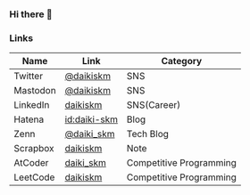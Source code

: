 ### Hi there 👋

### Links

| Name | Link | Category |
| ---- | ---- | ---- |
| Twitter | [@daikiskm](https://twitter.com/daikiskm) | SNS |
| Mastodon | [@daikiskm](https://mstdn.jp/@daikiskm) | SNS |
| LinkedIn | [daikiskm](https://www.linkedin.com/in/daikiskm/) | SNS(Career) |
| Hatena | [id:daiki-skm](https://daiki-skm.hatenablog.com) | Blog |
| Zenn | [@daiki_skm](https://zenn.dev/daiki_skm) | Tech Blog |
| Scrapbox | [daikiskm](https://scrapbox.io/daikiskm/) | Note |
| AtCoder | [daiki_skm](https://atcoder.jp/users/daiki_skm) | Competitive Programming |
| LeetCode | [daikiskm](https://leetcode.com/daikiskm/) | Competitive Programming |
